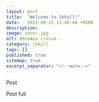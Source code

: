 ```yaml
---
layout: post
title:  "Welcome to Jekyll!"
date:   2023-08-15 13:46:48 +0600
description:
image: cover.jpg
alt: Обложка статьи -
category: jekyll
tags: []
published: true
sitemap: true
excerpt_separator: "<!--more-->"
---
```


Post

<!--more-->

Post full

